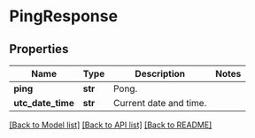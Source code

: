 # PingResponse

## Properties
Name | Type | Description | Notes
------------ | ------------- | ------------- | -------------
**ping** | **str** | Pong. | 
**utc_date_time** | **str** | Current date and time. | 

[[Back to Model list]](../README.md#documentation-for-models) [[Back to API list]](../README.md#documentation-for-api-endpoints) [[Back to README]](../README.md)


